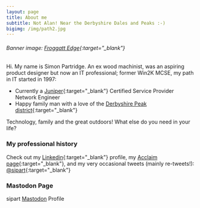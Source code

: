 ```yaml
---
layout: page
title: About me
subtitle: Not Alan! Near the Derbyshire Dales and Peaks :-)
bigimg: /img/path2.jpg
---
```


###### Banner image: [Froggatt Edge](https://goo.gl/maps/C3V2necsmF2CNCNb6){:target="_blank"}

Hi. My name is Simon Partridge. An ex wood machinist, was an aspiring product designer but now an IT professional; former Win2K MCSE, my path in IT started in 1997:

- Currently a [Juniper](http://www.juniper.net/uk/en/){:target="_blank"} Certified Service Provider Network Engineer
- Happy family man with a love of the [Derbyshire Peak district](https://www.visitpeakdistrict.com/){:target="_blank"}

Technology, family and the great outdoors!
What else do you need in your life?

### My professional history
Check out my [Linkedin](https://www.linkedin.com/in/simon-partridge-24a66b40/){:target="_blank"} profile, my [Acclaim page](https://www.youracclaim.com/user/simon-partridge){:target="_blank"}, and my very occasional tweets (mainly re-tweets!): [@sipart](https://twitter.com/Sipart?lang=en-gb){:target="_blank"}


### Mastodon Page
sipart <a rel="me" href="https://home.social/@Sipart">Mastodon</a> Profile 
